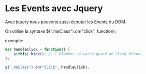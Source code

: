 # Les Events avec Jquery

Avec jquery nous pouvons aussi écouter les Events du DOM.

On utilise la syntaxe $(".maClass").on("click", function);

exemple:
```js
var handleClick = function() {
	$(this).hide(); // l'élément se cache quand on click dessus
};

$(".maClass").on("click", handleClick);
```